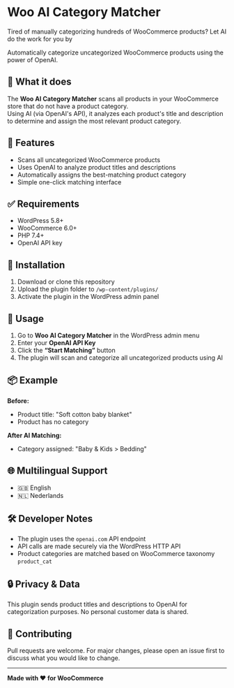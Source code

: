 # Woo AI Category Matcher

Tired of manually categorizing hundreds of WooCommerce products?
Let AI do the work for you by 

Automatically categorize uncategorized WooCommerce products using the power of OpenAI.


## 🧠 What it does

The **Woo AI Category Matcher** scans all products in your WooCommerce store that do not have a product category.  
Using AI (via OpenAI's API), it analyzes each product's title and description to determine and assign the most relevant product category.

## 🚀 Features

- Scans all uncategorized WooCommerce products
- Uses OpenAI to analyze product titles and descriptions
- Automatically assigns the best-matching product category
- Simple one-click matching interface

## ✅ Requirements

- WordPress 5.8+  
- WooCommerce 6.0+  
- PHP 7.4+  
- OpenAI API key

## 🔧 Installation

1. Download or clone this repository  
2. Upload the plugin folder to `/wp-content/plugins/`  
3. Activate the plugin in the WordPress admin panel

## 📝 Usage

1. Go to **Woo AI Category Matcher** in the WordPress admin menu  
2. Enter your **OpenAI API Key**  
3. Click the **“Start Matching”** button  
4. The plugin will scan and categorize all uncategorized products using AI

## 📦 Example

**Before:**  
- Product title: "Soft cotton baby blanket"  
- Product has no category

**After AI Matching:**  
- Category assigned: "Baby & Kids > Bedding"

## 🌐 Multilingual Support

- 🇬🇧 English  
- 🇳🇱 Nederlands  

## 🛠 Developer Notes

- The plugin uses the `openai.com` API endpoint  
- API calls are made securely via the WordPress HTTP API  
- Product categories are matched based on WooCommerce taxonomy `product_cat`

## 🔒 Privacy & Data

This plugin sends product titles and descriptions to OpenAI for categorization purposes. No personal customer data is shared.


## 🤝 Contributing

Pull requests are welcome. For major changes, please open an issue first to discuss what you would like to change.

---

**Made with ❤️ for WooCommerce**

